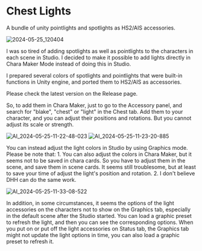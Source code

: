 # Chest Lights

A bundle of unity pointlights and spotlights as HS2/AIS accessories.

![2024-05-25_120404](https://github.com/Blatke/Chest-Lights/assets/125734582/f1a71e62-4bdc-4b2c-968a-686cb1e6f1f2)


I was so tired of adding spotlights as well as pointlights to the characters in each scene in Studio. I decided to make it possible to add lights directly in Chara Maker Mode instead of doing this in Studio. 

I prepared several colors of spotlights and pointlights that were built-in functions in Unity engine, and ported them to HS2/AIS as accessories.

Please check the latest version on the Release page.

So, to add them in Chara Maker, just to go to the Accessory panel, and search for "blake", "chest" or "light" in the Chest tab. Add them to your character, and you can adjust their positions and rotations. But you cannot adjust its scale or strength.

![AI_2024-05-25-11-22-48-023](https://github.com/Blatke/Chest-Lights/assets/125734582/0d412569-62ba-4057-9fad-d242e49629ac)
![AI_2024-05-25-11-23-20-885](https://github.com/Blatke/Chest-Lights/assets/125734582/cc320ee8-2c34-4549-83d1-d1757b3d70c5)


You can instead adjust the light colors in Studio by using Graphics mode. Please be note that: 1. You can also adjust the colors in Chara Maker, but it seems not to be saved in chara cards. So you have to adjust them in the scene, and save them in scene cards. It seems still troublesome, but at least to save your time of adjust the light's position and rotation. 2. I don't believe DHH can do the same work. 

![AI_2024-05-25-11-33-08-522](https://github.com/Blatke/Chest-Lights/assets/125734582/7e0eedaf-f5c1-4c2b-9b7d-34765fcf662e)


In addition, in some circumstances, it seems the options of the light accessories on the characters not to show on the Graphics tab, especially in the default scene after the Studio started. You can load a graphic preset to refresh the light, and then you can see the corresponding options. When you put on or put off the light accessories on Status tab, the Graphics tab might not update the light options in time, you can also load a graphic preset to refresh it. 

